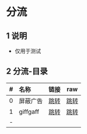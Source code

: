 # 分流

## 1 说明

* 仅用于测试

## 2 分流-目录

|#|名称|链接|raw|
|:----:|:----|:----:|:----:|
|0|屏蔽广告|[跳转](/rule/filter_ad_00.txt)|[跳转](https://raw.githubusercontent.com/xilemon/quanx/main/rule/filter_ad_00.txt)|
|1|giffgaff|[跳转](/rule/giffgaff_01.txt)|[跳转](https://raw.githubusercontent.com/xilemon/quanx/main/rule/giffgaff_01.txt)|
|-| | | |
